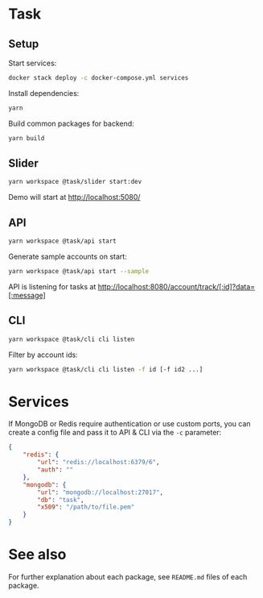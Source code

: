 # Task

## Setup

Start services:

```sh
docker stack deploy -c docker-compose.yml services
```

Install dependencies:

```sh
yarn
```

Build common packages for backend:

```sh
yarn build
```

## Slider

```sh
yarn workspace @task/slider start:dev
```

Demo will start at <http://localhost:5080/>

## API

```sh
yarn workspace @task/api start
```

Generate sample accounts on start:

```sh
yarn workspace @task/api start --sample
```

API is listening for tasks at <http://localhost:8080/account/track/[:id]?data=[:message]>

## CLI

```sh
yarn workspace @task/cli cli listen
```

Filter by account ids:

```sh
yarn workspace @task/cli cli listen -f id [-f id2 ...] 
```

# Services

If MongoDB or Redis require authentication or use custom ports, you can create a config file and pass it to API & CLI via the `-c` parameter:

```json
{
    "redis": {
        "url": "redis://localhost:6379/6",
        "auth": ""
    },
    "mongodb": {
        "url": "mongodb://localhost:27017",
        "db": "task",
        "x509": "/path/to/file.pem"
    }
}
```

# See also

For further explanation about each package, see `README.md` files of each package.
